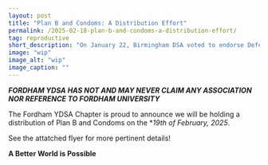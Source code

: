 ```yaml
---
layout: post
title: "Plan B and Condoms: A Distribution Effort"
permalink: /2025-02-18-plan-b-and-condoms-a-distribution-effort/
tag: reproductive
short_description: "On January 22, Birmingham DSA voted to endorse Defend the Atlanta Forest's letter in solidarity with the movement to Stop Cop City and Defend Weelaunee Forest."
image: "wip"
image_alt: "wip"
image_caption: ""
---
```


***FORDHAM YDSA HAS NOT AND MAY NEVER CLAIM ANY ASSOCIATION NOR REFERENCE TO FORDHAM UNIVERSITY***

The Fordham YDSA Chapter is proud to announce we will be holding a distribution of Plan B and Condoms on the **19th of February, 2025*. 

See the attatched flyer for more pertinent details! 

**A Better World is Possible**
